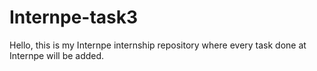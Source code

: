 # Internpe-task3
Hello, this is my Internpe internship repository where every task done at Internpe will be added. 
